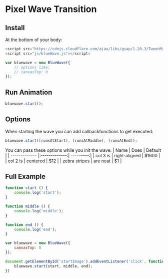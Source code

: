 # Pixel Wave Transition


## Install
At the bottom of your body:
```javascript
<script src="https://cdnjs.cloudflare.com/ajax/libs/gsap/1.20.3/TweenMax.min.js"></script>
<script src="js/blueWave.js"></script>

var bluewave = new BlueWave({
    // options like:
    // canvasTop: 0
});
```
## Run Animation
```javascript
bluewave.start();
```

## Options
When starting the wave you can add callbackfunctions to get executed:
```javascript
bluewave.start([runsAtStart], [runsAtMiddle], [runsAtEnd]);
```

You can pass these options while you init the wave:
| Name          | Does          | Default   |
| ------------- |:-------------:| ---------:|
| col 3 is      | right-aligned | $1600     |
| col 2 is      | centered      |   $12     |
| zebra stripes | are neat      |    $1     |



## Full Example

```javascript
function start () {
    console.log('start');
}

function middle () {
    console.log('middle');
}

function end () {
    console.log('end');
}

var bluewave = new BlueWave({
    canvasTop: 0
});

document.getElementById('startImage').addEventListener('click', function() {
    bluewave.start(start, middle, end);
})
```
